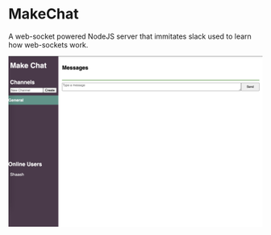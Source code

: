 # MakeChat

A web-socket powered NodeJS server that immitates slack used to learn how web-sockets work.

![MakeChat](MakeChat.png)